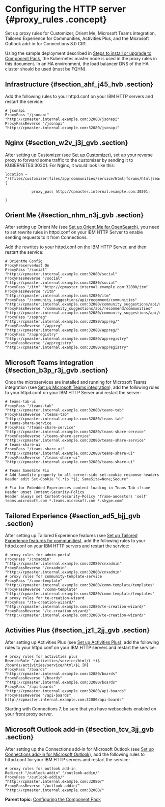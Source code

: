 # Configuring the HTTP server {#proxy_rules .concept}

Set up proxy rules for Customizer, Orient Me, Microsoft Teams integration, Tailored Experience for Communities, Activities Plus, and the Microsoft Outlook add-in for Connections 8.0 CR1.

Using the sample deployment described in [Steps to install or upgrade to Component Pack](cp_install_services_tasks.md#section_awd_rwp_tnb), the Kubernetes master node is used in the proxy rules in this document. In an HA environment, the load balancer DNS of the HA cluster should be used (must be FQHN).

## Infrastructure {#section_ahf_j45_hvb .section}

Add the following rules to your httpd.conf on your IBM HTTP servers and restart the service:

``` {#codeblock_jzt_5wk_gvb}
# jsonapi
ProxyPass "/jsonapi" "http://cpmaster.internal.example.com:32080/jsonapi"
ProxyPassReverse "/jsonapi" "http://cpmaster.internal.example.com:32080/jsonapi"
```

## Nginx {#section_w2v_j3j_gvb .section}

After setting up Customizer \(see [Set up Customizer](cp_install_services_tasks.md#section_n3c_xhj_dvb)\), set up your reverse proxy to forward some traffic to the customizer by sending it to KUBERNETES:30301. For Nginx, it would look like this:

``` {#codeblock_bbd_l3j_gvb}
location ~      ^/(files/customizer|files/app|communities/service/html|forums/html|search/web|homepage/web|social/home|mycontacts|wikis/home|blogs|news|activities/service/html|profiles/html|viewer)  { 

            proxy_pass http://cpmaster.internal.example.com:30301; 

}
```

## Orient Me {#section_nhm_n3j_gvb .section}

After setting up Orient Me \(see [Set up Orient Me for OpenSearch](cp_install_services_tasks.md#orientme_os)\), you need to set rewrite rules in httpd.conf on your IBM HTTP Server to enable sending requests to it from Connections.

Add the rewrites to your httpd.conf on the IBM HTTP Server, and then restart the service:

``` {#codeblock_nvr_p3j_gvb}
# OrientMe Config 
ProxyPreserveHost On 
ProxyPass "/social" "http://cpmaster.internal.example.com:32080/social" 
ProxyPassReverse "/social" "http://cpmaster.internal.example.com:32080/social" 
ProxyPass "/itm" "http://cpmaster.internal.example.com:32080/itm" 
ProxyPassReverse "/itm" "http://cpmaster.internal.example.com:32080/itm" 
ProxyPass "/community_suggestions/api/recommend/communities" "http://cpmaster.internal.example.com:32080/community_suggestions/api/recommend/communities" 
ProxyPassReverse "/community_suggestions/api/recommend/communities" "http://cpmaster.internal.example.com:32080/community_suggestions/api/recommend/communities" 
ProxyPass "/appreg" "http://cpmaster.internal.example.com:32080/appreg/" 
ProxyPassReverse "/appreg" "http://cpmaster.internal.example.com:32080/appreg/" 
ProxyPass "/appregistry" "http://cpmaster.internal.example.com:32080/appregistry" 
ProxyPassReverse "/appregistry" "http://cpmaster.internal.example.com:32080/appregistry"
```

## Microsoft Teams integration {#section_b3p_r3j_gvb .section}

Once the microservices are installed and running for Microsoft Teams integration \(see [Set up Microsoft Teams integration](cp_install_services_tasks.md#teams_integ)\), add the following rules to your httpd.conf on your IBM HTTP Server and restart the server:

``` {#codeblock_ugh_53j_gvb}
# teams-tab-ui
ProxyPass "/teams-tab" "http://cpmaster.internal.example.com:32080/teams-tab" 
ProxyPassReverse "/teams-tab" "http://cpmaster.internal.example.com:32080/teams-tab"    
# teams-share-service 
ProxyPass "/teams-share-service" "http://cpmaster.internal.example.com:32080/teams-share-service" 
ProxyPassReverse "/teams-share-service" "http://cpmaster.internal.example.com:32080/teams-share-service"
# teams-share-ui 
ProxyPass "/teams-share-ui" "http://cpmaster.internal.example.com:32080/teams-share-ui" 
ProxyPassReverse "/teams-share-ui" "http://cpmaster.internal.example.com:32080/teams-share-ui"
```

``` {#codeblock_ufb_v3j_gvb}
# Teams SameSite Fix
# Add SameSite property to all server-side set-cookie response headers
Header edit Set-Cookie ^(.*)$ "$1; SameSite=None;Secure"
```

``` {#codeblock_bd4_v3j_gvb}
# Fix for Embedded Experiences content loading in Teams Tab iframe
Header unset Content-Security-Policy
Header always set Content-Security-Policy "frame-ancestors 'self' teams.microsoft.com *.teams.microsoft.com *.skype.com"
```

## Tailored Experience {#section_ad5_bjj_gvb .section}

After setting up Tailored Experience features \(see [Set up Tailored Experience features for communities](cp_install_services_tasks.md#comm_tailored)\), add the following rules to your httpd.conf on your IBM HTTP servers and restart the service:

``` {#codeblock_ohb_djj_gvb}
# proxy rules for admin-portal
ProxyPass "/cnxadmin" "http://cpmaster.internal.example.com:32080/cnxadmin"  
ProxyPassReverse "/cnxadmin" "http://cpmaster.internal.example.com:32080/cnxadmin"
# proxy rules for community-template-service
ProxyPass "/comm-template" "http://cpmaster.internal.example.com:32080/comm-template/templates" 
ProxyPassReverse "/comm-template" "http://cpmaster.internal.example.com:32080/comm-template/templates"
# proxy rules for te-creation-wizard
ProxyPass "/te-creation-wizard/" "http://cpmaster.internal.example.com:32080/te-creation-wizard/" 
ProxyPassReverse "/te-creation-wizard/" "http://cpmaster.internal.example.com:32080/te-creation-wizard/"
```

## Activities Plus {#section_jz1_2jj_gvb .section}

After setting up Activities Plus \(see [Set up Activities Plus](cp_install_services_tasks.md#activities_plus)\), add the following rules to your httpd.conf on your IBM HTTP servers and restart the service:

``` {#codeblock_q4b_fjj_gvb}
# proxy rules for activities plus 
RewriteRule ^/activities/service/html/(.*)$ /boards/activities/service/html/$1 [R] 
ProxyPass "/boards" "http://cpmaster.internal.example.com:32080/boards" 
ProxyPassReverse "/boards" "http://cpmaster.internal.example.com:32080/boards" 
ProxyPass "/api-boards" "http://cpmaster.internal.example.com:32080/api-boards" 
ProxyPassReverse "/api-boards" http://cpmaster.internal.example.com:32080/api-boards"
```

Starting with Connections 7, be sure that you have websockets enabled on your front proxy server.

## Microsoft Outlook add-in {#section_tcv_3jj_gvb .section}

After setting up the Connections add-in for Microsoft Outlook \(see [Set up Connections add-in for Microsoft Outlook](cp_install_services_tasks.md#ms_outlook_addin)\), add the following rules to httpd.conf for your IBM HTTP servers and restart the service:

``` {#codeblock_ryx_jjj_gvb}
# proxy rules for outlook add-in
Redirect "/outlook-addin" "/outlook-addin/" 
ProxyPass "/outlook-addin/" "http://cpmaster.internal.example.com:32080/" 
ProxyPassReverse "/outlook-addin/" "http://cpmaster.internal.example.com:32080/"
```

**Parent topic:** [Configuring the Component Pack](../install/cp_config_intro.md)

